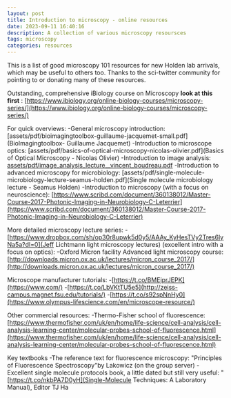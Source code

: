 ```yaml
---
layout: post
title: Introduction to microscopy - online resources
date: 2023-09-11 16:40:16
description: A collection of various microscopy resoursces
tags: microscopy
categories: resources
---
```

This is a list of good microscopy 101 resources for new Holden lab arrivals, which may be useful to others too. Thanks to the sci-twitter community for pointing to or donating many of these resources.

Outstanding, comprehensive iBiology course on Microscopy **look at this first** : [https://www.ibiology.org/online-biology-courses/microscopy-series/](https://www.ibiology.org/online-biology-courses/microscopy-series/)

For quick overviews:
 	-General microscopy introduction: [assets/pdf/bioimagingtoolbox-guillaume-jacquemet-small.pdf](BioImagingtoolbox- Guillaume Jacquemet)
 	-Introduction to microscope optics: [assets/pdf/basics-of-optical-microscopy-nicolas-olivier.pdf](Basics of Optical Microscopy - Nicolas Olivier)
 	-Introduction to image analysis: [assets/pdf/image_analysis_lecture__vincent_boudreau.pdf](Image_analysis_lecture__Vincent_Boudreau)
 	-Introduction to advanced microscopy for microbiology: [assets/pdf/single-molecule-microbiology-lecture-seamus-holden.pdf](Single molecule microbiology lecture - Seamus Holden)
 	-Introduction to microscopy (with a focus on neuroscience): [https://www.scribd.com/document/360138012/Master-Course-2017-Photonic-Imaging-in-Neurobiology-C-Leterrier](https://www.scribd.com/document/360138012/Master-Course-2017-Photonic-Imaging-in-Neurobiology-C-Leterrier)

More detailed microscopy lecture series:
 	-[https://www.dropbox.com/sh/op30r8upwk5d0y5/AAAy_KyHesTVy2Tres6lyNa5a?dl=0](Jeff Lichtmann light microscopy lectures) (excellent intro with a focus on optics):
 	-Oxford Micron facility Advanced light microscopy course: [http://downloads.micron.ox.ac.uk/lectures/micron_course_2017/](http://downloads.micron.ox.ac.uk/lectures/micron_course_2017/)

Microscope manufacturer tutorials:
 	-[https://t.co/BMEjprJEPK](https://www.com/)
 	-[https://t.co/LbVKtTU5e5](http://zeiss-campus.magnet.fsu.edu/tutorials/)
 	-[https://t.co/s92spNnHy0](https://www.olympus-lifescience.com/en/microscope-resource/)

Other commercial resources:
 	-Thermo-Fisher school of fluorescence: [https://www.thermofisher.com/uk/en/home/life-science/cell-analysis/cell-analysis-learning-center/molecular-probes-school-of-fluorescence.html](https://www.thermofisher.com/uk/en/home/life-science/cell-analysis/cell-analysis-learning-center/molecular-probes-school-of-fluorescence.html)

Key textbooks
 	-The reference text for fluorescence microscopy: "Principles of Fluorescence Spectroscopy"by Lakowicz (on the group server)
 	-Excellent single molecule protocols book, a little dated but still very useful: "[https://t.co/nkbPA7D0yH](Single-Molecule Techniques: A Laboratory Manual), Editor TJ Ha
